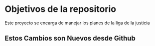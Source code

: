 # Objetivos de la repositorio

Este proyecto se encarga de manejar los planes de la liga de la justicia


## Estos Cambios son Nuevos desde Github
